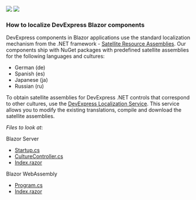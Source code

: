 <!-- default badges list -->
[![](https://img.shields.io/badge/Open_in_DevExpress_Support_Center-FF7200?style=flat-square&logo=DevExpress&logoColor=white)](https://supportcenter.devexpress.com/ticket/details/T850867)
[![](https://img.shields.io/badge/📖_How_to_use_DevExpress_Examples-e9f6fc?style=flat-square)](https://docs.devexpress.com/GeneralInformation/403183)
<!-- default badges end -->
### How to localize DevExpress Blazor components
 
DevExpress components in Blazor applications use the standard localization mechanism from the .NET framework - [Satellite Resource Assemblies][0].
Our components ship with NuGet packages with predefined satellite assemblies for the following languages and cultures:
  
- German (de)
- Spanish (es)
-	Japanese (ja)
-	Russian (ru)

To obtain satellite assemblies for DevExpress .NET controls that correspond to other cultures, use the [DevExpress Localization Service](http://localization.devexpress.com/). This service allows you to modify the existing translations, compile and download the satellite assemblies.
 
 *Files to look at*:

Blazor Server
- [Startup.cs](./CS/BlazorServerApp/Startup.cs)
- [CultureController.cs](./CS/BlazorServerApp/Controllers/CultureController.cs)
- [Index.razor](./CS/BlazorServerApp/Pages/Index.razor)

Blazor WebAssembly
-	[Program.cs](./CS/BlazorClientApp/Program.cs)
-	[Index.razor](./CS/BlazorClientApp/Pages/Index.razor)

[0]: https://docs.microsoft.com/en-us/dotnet/framework/resources/creating-satellite-assemblies-for-desktop-apps?view=netframework-4.8
